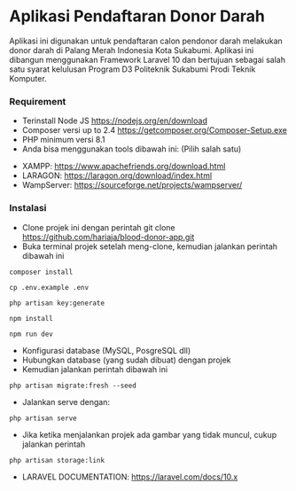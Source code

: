 # Aplikasi Pendaftaran Donor Darah
Aplikasi ini digunakan untuk pendaftaran calon pendonor darah melakukan donor darah di Palang Merah Indonesia Kota Sukabumi.
Aplikasi ini dibangun menggunakan Framework Laravel 10 dan bertujuan sebagai salah satu syarat kelulusan Program D3 Politeknik Sukabumi Prodi Teknik Komputer.

### Requirement
- Terinstall Node JS https://nodejs.org/en/download
- Composer versi up to 2.4 https://getcomposer.org/Composer-Setup.exe
- PHP minimum versi 8.1
- Anda bisa menggunakan tools dibawah ini: (Pilih salah satu)
* XAMPP: https://www.apachefriends.org/download.html
* LARAGON: https://laragon.org/download/index.html
* WampServer: https://sourceforge.net/projects/wampserver/

### Instalasi
- Clone projek ini dengan perintah git clone https://github.com/hariaja/blood-donor-app.git
- Buka terminal projek setelah meng-clone, kemudian jalankan perintah dibawah ini

```
composer install
```

```
cp .env.example .env
```

```
php artisan key:generate
```

```
npm install
```

```
npm run dev
```

- Konfigurasi database (MySQL, PosgreSQL dll)
- Hubungkan database (yang sudah dibuat) dengan projek
- Kemudian jalankan perintah dibawah ini

```
php artisan migrate:fresh --seed
```

- Jalankan serve dengan:
```
php artisan serve
```
- Jika ketika menjalankan projek ada gambar yang tidak muncul, cukup jalankan perintah
```
php artisan storage:link
```

* LARAVEL DOCUMENTATION: https://laravel.com/docs/10.x